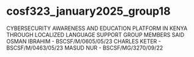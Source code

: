 # cosf323_january2025_group18
CYBERSECURITY AWARENESS AND EDUCATION PLATFORM IN KENYA THROUGH LOCALIZED LANGUAGE SUPPORT
GROUP MEMBERS
SAID OSMAN IBRAHIM   -  BSCSF/M/0605/05/23
CHARLES KETER        -  BSCSF/M/0463/05/23
MASUD NUR            -  BSCSF/MG/3270/09/22
